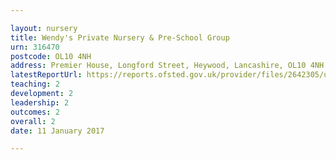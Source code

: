 ```yaml
---

layout: nursery
title: Wendy's Private Nursery & Pre-School Group
urn: 316470
postcode: OL10 4NH
address: Premier House, Longford Street, Heywood, Lancashire, OL10 4NH
latestReportUrl: https://reports.ofsted.gov.uk/provider/files/2642305/urn/316470.pdf
teaching: 2
development: 2
leadership: 2
outcomes: 2
overall: 2
date: 11 January 2017

---
```

